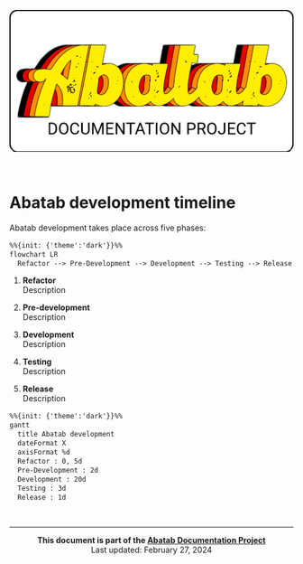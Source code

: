<!-- u240227 -->

<div align="center">

![](.github/resources/images/logos/abatab-documentation-project-logo.png)

</div>

<br>

# Abatab development timeline

Abatab development takes place across five phases:

```mermaid
%%{init: {'theme':'dark'}}%%
flowchart LR
  Refactor --> Pre-Development --> Development --> Testing --> Release
```

1. **Refactor**  
Description

2. **Pre-development**  
Description

3. **Development**  
Description

4. **Testing**  
Description

5. **Release**  
Description


```mermaid
%%{init: {'theme':'dark'}}%%
gantt
  title Abatab development
  dateFormat X
  axisFormat %d
  Refactor : 0, 5d
  Pre-Development : 2d
  Development : 20d
  Testing : 3d
  Release : 1d
```

<!-- This footer should be at the bottom of Abatab Documentation Project pages. -->

<br>

***

<div align="center">

<b>This document is part of the
[Abatab Documentation Project](https://github.com/spectrum-health-systems/Abatab-Documentation-Project)</b><br>
Last updated: February 27, 2024<br>

</div>
